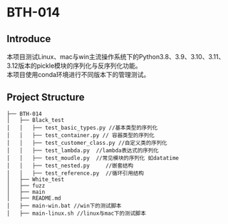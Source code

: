 # BTH-014

## Introduce

本项目测试Linux、mac与win主流操作系统下的Python3.8、3.9、3.10、3.11、3.12版本的pickle模块的序列化与反序列化功能。  
本项目使用conda环境进行不同版本下的管理测试。

## Project Structure

```
├── BTH-014
│   ├── Black_test
│   │   ├── test_basic_types.py //基本类型的序列化
│   │   ├── test_container.py // 容器类型的序列化
│   │   ├── test_customer_class.py //自定义类的序列化
│   │   ├── test_lambda.py  //lambda表达式的序列化
│   │   ├── test_moudle.py  //常见模块的序列化 如datatime
│   │   ├── test_nested.py     //嵌套结构
│   │   ├── test_reference.py  //循环引用结构
│   ├── White_test
│   ├── fuzz    
│   ├── main  
│   ├── README.md
│   ├── main-win.bat //win下的测试脚本
│   ├── main-linux.sh //linux与mac下的测试脚本
```

